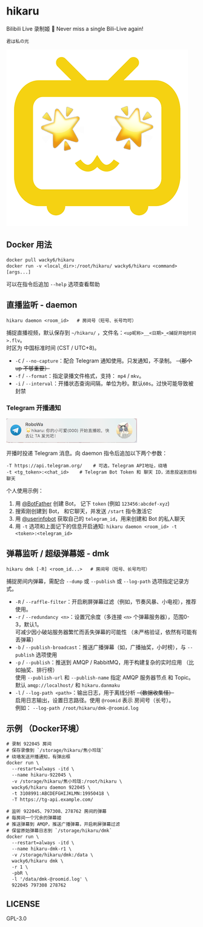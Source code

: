 hikaru
===
Bilibili Live 录制姬 🌟 Never miss a single Bili-Live again! 

    君は私の光

![hikaru](./icon.png)

## Docker 用法 
```shell
docker pull wacky6/hikaru
docker run -v <local_dir>:/root/hikaru/ wacky6/hikaru <command> [args...]
```

可以在指令后追加 `--help` 选项查看帮助

## 直播监听 - daemon
```shell
hikaru daemon <room_id>   # 房间号（短号、长号均可）
```

捕捉直播视频，默认保存到 `~/hikaru/` ，文件名：`<up昵称>__<日期>_<捕捉开始时间>.flv`。\
时区为 中国标准时间 (CST / UTC+8)。

* `-C` / `--no-capture`：配合 Telegram 通知使用。只发通知，不录制。 ~~（那个 up 不够重要）~~
* `-f` / `--format`：指定录播文件格式，支持： `mp4` / `mkv`。
* `-i` / `--interval`：开播状态查询间隔，单位为秒。默认`60s`。过快可能导致被封禁

### Telegram 开播通知

![Notification Screenshot](./notification.png)

开播时投递 Telegram 消息。向 daemon 指令后追加以下两个参数：
```shell
-T https://api.telegram.org/    # 可选，Telegram API地址，绕墙
-t <tg_token>:<chat_id>    # Telegram Bot Token 和 聊天 ID，消息投送到目标聊天
```

个人使用示例：
1. 用 [@BotFather](https://telegram.me/BotFather) 创建 Bot， 记下 `token` (例如 `123456:abcdef-xyz`)
2. 搜索刚创建到 Bot， 和它聊天，并发送 `/start` 指令激活它
3. 用 [@userinfobot](https://telegram.me/userinfobot) 获取自己的 `telegram_id`，用来创建和 Bot 的私人聊天
4. 用 `-t` 选项和上面记下的信息开启通知: `hikaru daemon <room_id> -t <token>:<telegram_id>`


## 弹幕监听 / 超级弹幕姬 - dmk
```shell
hikaru dmk [-R] <room_id...>   # 房间号（短号、长号均可）
```

捕捉房间内弹幕，需配合 `--dump` 或 `--publish` 或 `--log-path` 选项指定记录方式。 

* `-R` / `--raffle-filter`：开启刷屏弹幕过滤（例如，节奏风暴、小电视），推荐使用。
* `-r` / `--redundancy <n>`：设置冗余度（多连接 `<n>` 个弹幕服务器），范围0-3，默认1。\
  可减少因小破站服务器繁忙而丢失弹幕的可能性 （未严格验证，依然有可能有丢弹幕）
* `-b` / `--publish-broadcast`：推送广播弹幕（如，广播抽奖，小时榜），与 `--publish` 选项使用
* `-p` / `--publish`：推送到 AMQP / RabbitMQ，用于构建复杂的实时应用 （比如抽奖、排行榜） \
  使用 `--publish-url` 和 `--publish-name` 指定 AMQP 服务器节点 和 Topic。\
  默认 `amqp://localhost/` 和 `hikaru.danmaku`
* `-l` / `--log-path <path>`：输出日志，用于离线分析 ~~（数据收集怪）~~ \
  启用日志输出，设置日志路径。使用 `@roomid` 表示 房间号（长号）。\
  例如： `--log-path /root/hikaru/dmk-@roomid.log`

## 示例 （Docker环境）
```shell
# 录制 922045 房间
# 保存录像到 `/storage/hikaru/焦小玲珑`
# 绕墙发送开播通知，有弹出框
docker run \
  --restart=always -itd \
  --name hikaru-922045 \
  -v /storage/hikaru/焦小玲珑:/root/hikaru \
  wacky6/hikaru daemon 922045 \
  -t 3108991:ABCDEFGHIJKLMN:19950418 \
  -T https://tg-api.example.com/
```

```shell
# 监听 922045、797308、278762 房间的弹幕
# 每房间一个冗余的弹幕姬
# 推送弹幕到 AMQP，推送广播弹幕，开启刷屏弹幕过滤
# 保留原始弹幕日志到 `/storage/hikaru/dmk`
docker run \
  --restart=always -itd \
  --name hikaru-dmk-r1 \
  -v /storage/hikaru/dmk:/data \
  wacky6/hikaru dmk \
  -r 1 \
  -pbR \
  -l '/data/dmk-@roomid.log' \
  922045 797308 278762
```

## LICENSE
GPL-3.0
